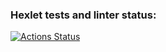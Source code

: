 ### Hexlet tests and linter status:
[![Actions Status](https://github.com/tihodrik/rails-project-64/workflows/hexlet-check/badge.svg)](https://github.com/tihodrik/rails-project-64/actions)
